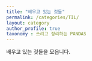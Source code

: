 ```yaml
---
title: "배우고 있는 것들"
permalink: /categories/TIL/
layout: category
author_profile: true
taxonomy : 쓰려고 정리하는 PANDAS
---
```


배우고 있는 것들을 모읍니다.
